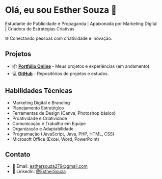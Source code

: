 # Olá, eu sou Esther Souza 👋
Estudante de Publicidade e Propaganda | Apaixonada por Marketing Digital | Criadora de Estratégias Criativas

🌐 Conectando pessoas com criatividade e inovação.

## Projetos

- 📦 **[Portfólio Online](https://linkdaseuperfil.com)** - Meus projetos e experiências (em andamento).
- 💻 **[GitHub](https://github.com/EstherSouza)** - Repositórios de projetos e estudos.

## Habilidades Técnicas

- Marketing Digital e Branding
- Planejamento Estratégico
- Ferramentas de Design (Canva, Photoshop básico)
- Proatividade e Criatividade
- Comunicação e Trabalho em Equipe
- Organização e Adaptabilidade
- Programação (JavaScript, Java, PHP, HTML, CSS)
- Microsoft Office (Excel, Word, PowerPoint)

## Contato
- 📧 Email: esthersouza279@gmail.com
- 🔗 LinkedIn: [@EstherSouza](www.linkedin.com/in/thersouza)
